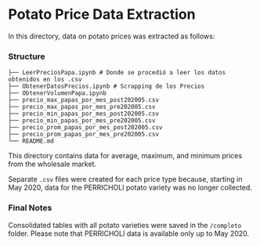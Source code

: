 # Potato Price Data Extraction

In this directory, data on potato prices was extracted as follows:

### Structure



```
├── LeerPreciosPapa.ipynb # Donde se procedió a leer los datos obtenidos en los .csv
├── ObtenerDatosPrecios.ipynb # Scrapping de los Precios
├── ObtenerVolumenPapa.ipynb
├── precio_max_papas_por_mes_post202005.csv
├── precio_max_papas_por_mes_pre202005.csv
├── precio_min_papas_por_mes_post202005.csv
├── precio_min_papas_por_mes_pre202005.csv
├── precio_prom_papas_por_mes_post202005.csv
├── precio_prom_papas_por_mes_pre202005.csv
└── README.md
```



This directory contains data for average, maximum, and minimum prices from the wholesale market.

Separate `.csv` files were created for each price type because, starting in May 2020, data for the PERRICHOLI potato variety was no longer collected.

### Final Notes

Consolidated tables with all potato varieties were saved in the `/completo` folder. Please note that PERRICHOLI data is available only up to May 2020.
